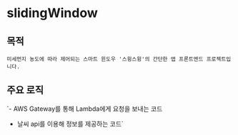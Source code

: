 # slidingWindow

## 목적
`미세먼지 농도에 따라 제어되는 스마트 윈도우 '스윙스윙'의 간단한 앱 프론트엔드 프로젝트입니다.`


## 주요 로직
`- AWS Gateway를 통해 Lambda에게 요청을 보내는 코드
- 날씨 api를 이용해 정보를 제공하는 코드`

